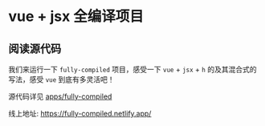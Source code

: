 # vue + jsx 全编译项目

## 阅读源代码

我们来运行一下 `fully-compiled` 项目，感受一下 `vue` + `jsx` + `h` 的及其混合式的写法，感受 `vue` 到底有多灵活吧！

源代码详见 [apps/fully-compiled](https://github.com/sonofmagic/only-vue-runtime/tree/main/apps/only-vue-runtime)

线上地址: https://fully-compiled.netlify.app/

